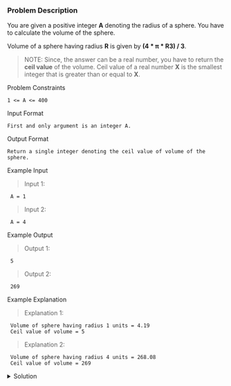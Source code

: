 ### Problem Description

You are given a positive integer **A** denoting the radius of a sphere. You have to calculate the volume of the sphere.

Volume of a sphere having radius **R** is given by **(4 * π * R3) / 3**.

>NOTE: Since, the answer can be a real number, you have to return the **ceil value** of the volume. Ceil value of a real number **X** is the smallest integer that is greater than or equal to **X**.

Problem Constraints
```
1 <= A <= 400
```

Input Format
```
First and only argument is an integer A.
```

Output Format
```
Return a single integer denoting the ceil value of volume of the sphere.
```

Example Input

>Input 1:
```
 A = 1 
```

>Input 2:
```
 A = 4 
```

Example Output

>Output 1:
```
 5 
```

>Output 2:
```
 269 
```

Example Explanation

>Explanation 1:
```
 Volume of sphere having radius 1 units = 4.19
 Ceil value of volume = 5 
```

>Explanation 2:
```
 Volume of sphere having radius 4 units = 268.08
 Ceil value of volume = 269 
```

<details>
  <summary>Solution</summary>
    Solution is not yet added!
